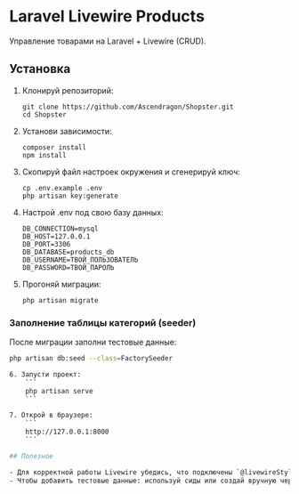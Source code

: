 # Laravel Livewire Products

Управление товарами на Laravel + Livewire (CRUD).

## Установка

1. Клонируй репозиторий:
    ```
    git clone https://github.com/Ascendragon/Shopster.git
    cd Shopster
    ```

2. Установи зависимости:
    ```
    composer install
    npm install
    ```

3. Скопируй файл настроек окружения и сгенерируй ключ:
    ```
    cp .env.example .env
    php artisan key:generate
    ```

4. Настрой .env под свою базу данных:

    ```
    DB_CONNECTION=mysql
    DB_HOST=127.0.0.1
    DB_PORT=3306
    DB_DATABASE=products_db
    DB_USERNAME=ТВОЙ_ПОЛЬЗОВАТЕЛЬ
    DB_PASSWORD=ТВОЙ_ПАРОЛЬ
    ```

5. Прогоняй миграции:
    ```
    php artisan migrate
    ```
### Заполнение таблицы категорий (seeder)

После миграции заполни тестовые данные:
```bash
php artisan db:seed --class=FactorySeeder

6. Запусти проект:
    ```
    php artisan serve
    ```

7. Открой в браузере:
    ```
    http://127.0.0.1:8000
    ```

## Полезное

- Для корректной работы Livewire убедись, что подключены `@livewireStyles` и `@livewireScripts` в layout.
- Чтобы добавить тестовые данные: используй сиды или создай вручную через интерфейс.
